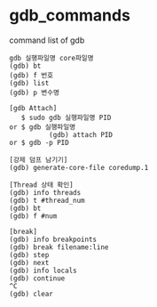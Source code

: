 # gdb_commands
command list of gdb

```
gdb 실행파일명 core파일명
(gdb) bt
(gdb) f 번호
(gdb) list
(gdb) p 변수명
```

```
[gdb Attach]
   $ sudo gdb 실행파일명 PID
or $ gdb 실행파일명
          (gdb) attach PID
or $ gdb -p PID
```

```
[강제 덤프 남기기]
(gdb) generate-core-file coredump.1
```

```
[Thread 상태 확인]
(gdb) info threads
(gdb) t #thread_num
(gdb) bt
(gdb) f #num
```

```
[break]
(gdb) info breakpoints
(gdb) break filename:line
(gdb) step
(gdb) next
(gdb) info locals
(gdb) continue
^C
(gdb) clear
```
